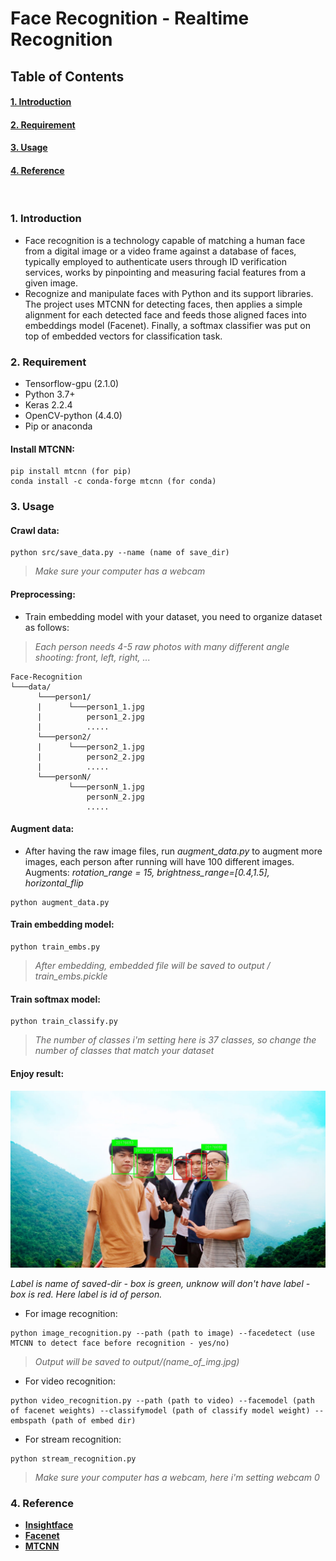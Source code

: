 # Face Recognition - Realtime Recognition
## Table of Contents  
#### [1. Introduction](#headers)
#### [2. Requirement](#requirement)   
#### [3. Usage](#usage) 
#### [4. Reference](#reference) 
<br>
<a name="headers"/>

### 1. Introduction
- Face recognition is a technology capable of matching a human face from a digital image or a video frame against a database of faces, typically employed to authenticate users through ID verification services, works by pinpointing and measuring facial features from a given image.
- Recognize and manipulate faces with Python and its support libraries.
The project uses MTCNN for detecting faces, then applies a simple alignment for each detected face and feeds those aligned faces into embeddings model (Facenet).
Finally, a softmax classifier was put on top of embedded vectors for classification task.

<a name="requirement"/>

### 2. Requirement
- Tensorflow-gpu (2.1.0)
- Python 3.7+
- Keras 2.2.4
- OpenCV-python (4.4.0)
- Pip or anaconda
#### Install MTCNN:
```
pip install mtcnn (for pip)
conda install -c conda-forge mtcnn (for conda)
```

<a name="usage"/>

### 3. Usage
#### Crawl data:
```
python src/save_data.py --name (name of save_dir)
```
> *Make sure your computer has a webcam*
#### Preprocessing:
- Train embedding model with your dataset, you need to organize dataset as follows:
> *Each person needs 4-5 raw photos with many different angle shooting: front, left, right, ...*
```
Face-Recognition
└───data/
      └───person1/
      |      └───person1_1.jpg
      |          person1_2.jpg
      |          .....
      └───person2/
      |      └───person2_1.jpg
      |          person2_2.jpg
      |          .....
      └───personN/
             └───personN_1.jpg
                 personN_2.jpg
                 .....
```
#### Augment data:
- After having the raw image files, run *augment_data.py* to augment more images, each person after running will have 100 different images. Augments: *rotation_range = 15, brightness_range=[0.4,1.5], horizontal_flip*
```
python augment_data.py
```
#### Train embedding model:
```
python train_embs.py
```
> *After embedding, embedded file will be saved to output / train_embs.pickle*
#### Train softmax model:
```
python train_classify.py
```
> *The number of classes i'm setting here is 37 classes, so change the number of classes that match your dataset*
#### Enjoy result:
<a href="https://github.com/manhminno/Face-Recognition/blob/master/output/1.jpg">
      <img alt="Qries" src="https://github.com/manhminno/Face-Recognition/blob/master/output/1.jpg">
</a>

*Label is name of saved-dir - box is green, unknow will don't have label - box is red. Here label is id of person.*
- For image recognition:
```
python image_recognition.py --path (path to image) --facedetect (use MTCNN to detect face before recognition - yes/no)
```
> *Output will be saved to output/(name_of_img.jpg)*
- For video recognition:
```
python video_recognition.py --path (path to video) --facemodel (path of facenet weights) --classifymodel (path of classify model weight) --embspath (path of embed dir)
```
- For stream recognition:
```
python stream_recognition.py
```
> *Make sure your computer has a webcam, here i'm setting webcam 0*

<a name="reference"/>

### 4. Reference
- <strong><a href="https://github.com/deepinsight/insightface">Insightface</a></strong>
- <strong><a href="https://github.com/davidsandberg/facenet">Facenet</a></strong>
- <strong><a href="https://github.com/timesler/facenet-pytorch/blob/master/models/mtcnn.py">MTCNN</a></strong>




